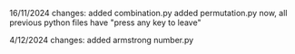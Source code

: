 16/11/2024 changes:
added combination.py
added permutation.py
now, all previous python files have "press any key to leave"

4/12/2024 changes:
added armstrong number.py
